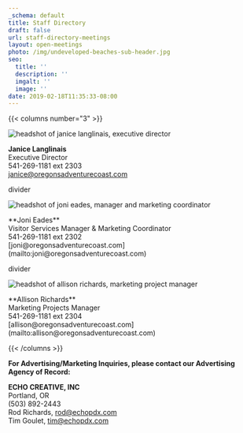 ```yaml
---
_schema: default
title: Staff Directory
draft: false
url: staff-directory-meetings
layout: open-meetings
photo: /img/undeveloped-beaches-sub-header.jpg
seo:
  title: ''
  description: ''
  imgalt: ''
  image: ''
date: 2019-02-18T11:35:33-08:00
---
```

{{< columns number="3" >}}

![headshot of janice langlinais, executive director](/img/janice-langlinais-staff.jpg)
<p></p>

**Janice Langlinais**<br>Executive Director<br>541-269-1181 ext 2303<br>[janice@oregonsadventurecoast.com](mailto:janice@oregonsadventurecoast.com)

divider

![headshot of joni eades, manager and marketing coordinator](/img/joni-eades-staff.jpg)
<p></p>
**Joni Eades**<br>Visitor Services Manager & Marketing Coordinator<br>541-269-1181 ext 2302<br>[joni@oregonsadventurecoast.com](mailto:joni@oregonsadventurecoast.com)

divider

![headshot of allison richards, marketing project manager](/img/allison-richards-staff.jpg)
<p></p>
**Allison Richards**<br>Marketing Projects Manager<br>541-269-1181 ext 2304<br>[allison@oregonsadventurecoast.com](mailto:allison@oregonsadventurecoast.com)

{{< /columns >}}

**For Advertising/Marketing Inquiries, please contact our Advertising Agency of Record:**

**ECHO CREATIVE, INC**<br>Portland, OR<br>(503) 892-2443<br>Rod Richards, [rod@echopdx.com](mailto:rod@echopdx.com)<br>Tim Goulet, [tim@echopdx.com](mailto:tim@echopdx.com)